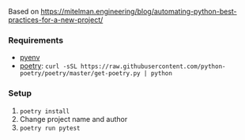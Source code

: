 Based on https://mitelman.engineering/blog/automating-python-best-practices-for-a-new-project/

### Requirements

- [pyenv](https://github.com/pyenv/pyenv-installer)
- [poetry](https://python-poetry.org/): `curl -sSL https://raw.githubusercontent.com/python-poetry/poetry/master/get-poetry.py | python`

### Setup

1. `poetry install`
2. Change project name and author
3. `poetry run pytest`
